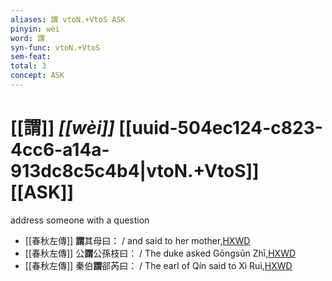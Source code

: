 ```yaml
---
aliases: 謂 vtoN.+VtoS ASK
pinyin: wèi
word: 謂
syn-func: vtoN.+VtoS
sem-feat: 
total: 3
concept: ASK 
---
```

# [[謂]] *[[wèi]]*  [[uuid-504ec124-c823-4cc6-a14a-913dc8c5c4b4|vtoN.+VtoS]] [[ASK]]
address someone with a question
 - [[春秋左傳]] **謂**其母曰： / and said to her mother,[HXWD](https://hxwd.org/textview.html?location=KR1e0001_tls_002-227a.7)
 - [[春秋左傳]] 公**謂**公孫枝曰： / The duke asked Gōngsūn Zhī,[HXWD](https://hxwd.org/textview.html?location=KR1e0001_tls_005-155a.12)
 - [[春秋左傳]] 秦伯**謂**郤芮曰： / The earl of Qín said to Xì Ruì,[HXWD](https://hxwd.org/textview.html?location=KR1e0001_tls_005-155a.2)